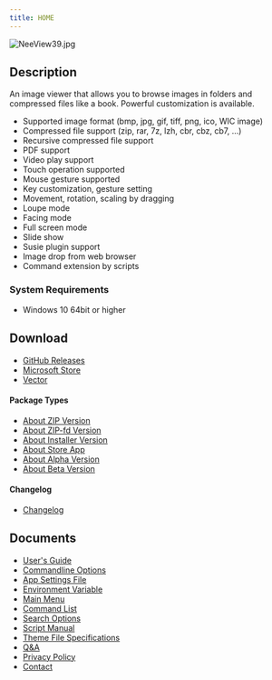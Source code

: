 ```yaml
---
title: HOME
---
```


![NeeView39.jpg](../assets/images/NeeView42.en-us.jpg)

<!-- section: overview -->

## Description

An image viewer that allows you to browse images in folders and compressed files like a book.
Powerful customization is available.

- Supported image format (bmp, jpg, gif, tiff, png, ico, WIC image)
- Compressed file support (zip, rar, 7z, lzh, cbr, cbz, cb7, ...)
- Recursive compressed file support
- PDF support
- Video play support
- Touch operation supported
- Mouse gesture supported
- Key customization, gesture setting
- Movement, rotation, scaling by dragging
- Loupe mode
- Facing mode
- Full screen mode
- Slide show
- Susie plugin support
- Image drop from web browser
- Command extension by scripts

### System Requirements

* Windows 10 64bit or higher

<!-- end_section: overview -->

## Download

- [GitHub Releases](https://github.com/neelabo/NeeView/releases)
- [Microsoft Store](https://www.microsoft.com/store/apps/9p24z53hc1jr)
- [Vector](https://www.vector.co.jp/soft/winnt/art/se512262.html)

#### Package Types

* [About ZIP Version](package-zip.md)
* [About ZIP-fd Version](package-zip-fd.md)
* [About Installer Version](package-installer.md)
* [About Store App](package-storeapp.md)
* [About Alpha Version](package-alpha.md)
* [About Beta Version](package-beta.md)

#### Changelog

 * [Changelog](changelog.md)

## Documents

 * [User's Guide](userguide.md)
 * [Commandline Options](commandline-options.md)
 * [App Settings File](appsettings.md)
 * [Environment Variable](environment-value.md)
 * [Main Menu](main-menu.html)
 * [Command List](command-list.html)
 * [Search Options](search-options.html)
 * [Script Manual](script-manual.html)
 * [Theme File Specifications](theme.md)
 * [Q&A](question-and-answer.md)
 * [Privacy Policy](privacy-policy.md)
 * [Contact](contact.md)
